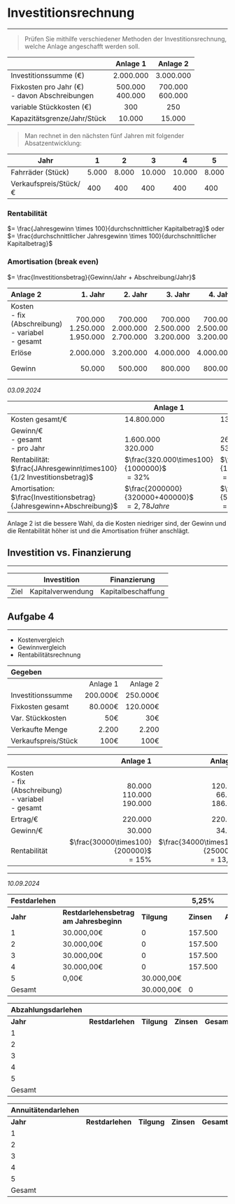 # Investitionsrechnung
___
> Prüfen Sie mithilfe verschiedener Methoden der Investitionsrechnung, welche Anlage angeschafft werden soll.

|                                                  |      Anlage 1      |      Anlage 2      |
| ------------------------------------------------ | :----------------: | :----------------: |
| Investitionssumme (€)                            |     2.000.000      |     3.000.000      |
| Fixkosten pro Jahr (€)<br>- davon Abschreibungen | 500.000<br>400.000 | 700.000<br>600.000 |
| variable Stückkosten (€)                         |        300         |        250         |
| Kapazitätsgrenze/Jahr/Stück                      |       10.000       |       15.000       |
> Man rechnet in den nächsten fünf Jahren mit folgender Absatzentwicklung:

| Jahr                  | 1     | 2     | 3      | 4      | 5     |
| --------------------- | ----- | ----- | ------ | ------ | ----- |
| Fahrräder (Stück)     | 5.000 | 8.000 | 10.000 | 10.000 | 8.000 |
| Verkaufspreis/Stück/€ | 400   | 400   | 400    | 400    | 400   |
### Rentabilität
$= \frac{Jahresgewinn \times 100}{durchschnittlicher Kapitalbetrag}$
oder
$= \frac{durchschnittlicher Jahresgewinn \times 100}{durchschnittlicher Kapitalbetrag}$

### Amortisation (break even)
$= \frac{Investitionsbetrag}{Gewinn/Jahr + Abschreibung/Jahr}$

| Anlage 2                                                 |                               1. Jahr |                               2. Jahr |                               3. Jahr |                               4. Jahr |                               5. Jahr |                 gesamt |
| :------------------------------------------------------- | ------------------------------------: | ------------------------------------: | ------------------------------------: | ------------------------------------: | ------------------------------------: | ---------------------: |
| Kosten<br>- fix (Abschreibung)<br>- variabel<br>- gesamt | <br>700.000<br>1.250.000<br>1.950.000 | <br>700.000<br>2.000.000<br>2.700.000 | <br>700.000<br>2.500.000<br>3.200.000 | <br>700.000<br>2.500.000<br>3.200.000 | <br>700.000<br>2.000.000<br>2.700.000 | <br><br><br>13.750.000 |
| Erlöse                                                   |                             2.000.000 |                             3.200.000 |                             4.000.000 |                             4.000.000 |                             5.200.000 |             16.400.000 |
| Gewinn                                                   |                                50.000 |                               500.000 |                               800.000 |                               800.000 |                               500.000 |   2.650.000<br>530.000 |
*03.09.2024*

|                                                                         | Anlage 1                                         | Anlage 2                                         |
| ----------------------------------------------------------------------- | ------------------------------------------------ | ------------------------------------------------ |
| Kosten gesamt/€                                                         | 14.800.000                                       | 13.750.000                                       |
| Gewinn/€<br>- gesamt<br>- pro Jahr                                      | <br>1.600.000<br>320.000                         | <br>26.500.000<br>530.000                        |
| Rentabilität:<br>$\frac{JAhresgewinn\times100}{1/2 Investitionsbetrag}$ | $\frac{320.000\times100}{1000000}$<br>$=32\%$    | $\frac{530000\times100}{1500000}$<br>$=35,33\%$  |
| Amortisation:<br>$\frac{Investitionsbetrag}{Jahresgewinn+Abschreibung}$ | $\frac{2000000}{320000+400000}$<br>$=2,78 Jahre$ | $\frac{3000000}{530000+600000}$<br>$=2,65 Jahre$ |
Anlage 2 ist die bessere Wahl, da die Kosten niedriger sind, der Gewinn und die Rentabilität höher ist und die Amortisation früher anschlägt.
## Investition vs. Finanzierung
___

|      | **Investition**   | **Finanzierung**   |
| ---- | ----------------- | ------------------ |
| Ziel | Kapitalverwendung | Kapitalbeschaffung |
## Aufgabe 4
___
- Kostenvergleich
- Gewinnvergleich
- Rentabilitätsrechnung

| **Gegeben**         |          |          |
| :------------------ | -------: | -------: |
|                     | Anlage 1 | Anlage 2 |
| Investitionssumme   | 200.000€ | 250.000€ |
| Fixkosten gesamt    |  80.000€ | 120.000€ |
| Var. Stückkosten    |      50€ |      30€ |
| Verkaufte Menge     |    2.200 |    2.200 |
| Verkaufspreis/Stück |     100€ |     100€ |

|                                                          |                                   Anlage 1 |                                     Anlage 2 |
| -------------------------------------------------------- | -----------------------------------------: | -------------------------------------------: |
| Kosten<br>- fix (Abschreibung)<br>- variabel<br>- gesamt |           <br>80.000<br>110.000<br>190.000 |             <br>120.000<br>66.000<br>186.000 |
| Ertrag/€                                                 |                                    220.000 |                                      220.000 |
| Gewinn/€                                                 |                                     30.000 |                                       34.000 |
| Rentabilität                                             | $\frac{30000\times100}{200000}$<br>$=15\%$ | $\frac{34000\times100}{250000}$<br>$=13,6\%$ |
___
*10.09.2024*

| Festdarlehen |                                         |             | 5,25%      |             |                  |
| ------------ | --------------------------------------- | ----------- | ---------- | ----------- | ---------------- |
| **Jahr**     | **Restdarlehensbetrag am Jahresbeginn** | **Tilgung** | **Zinsen** | **Anuität** | **Restdarlehen** |
| 1            | 30.000,00€                              | 0           | 157.500    |             | 30.000           |
| 2            | 30.000,00€                              | 0           | 157.500    |             | 30.000           |
| 3            | 30.000,00€                              | 0           | 157.500    |             | 30.000           |
| 4            | 30.000,00€                              | 0           | 157.500    |             | 30.000           |
| 5            | 0,00€                                   | 30.000,00€  |            |             | 0                |
| Gesamt       |                                         | 30.000,00€  | 0          |             | 0                |

| Abzahlungsdarlehen |              |         |        |        |
| ------------------ | ------------ | ------- | ------ | ------ |
| **Jahr**               | **Restdarlehen** | **Tilgung** | **Zinsen** | **Gesamt** |
| 1                  |              |         |        |        |
| 2                  |              |         |        |        |
| 3                  |              |         |        |        |
| 4                  |              |         |        |        |
| 5                  |              |         |        |        |
| Gesamt             |              |         |        |        |

| Annuitätendarlehen |              |         |        |        |
| ------------------ | ------------ | ------- | ------ | ------ |
| **Jahr**               | **Restdarlehen** | **Tilgung** | **Zinsen** | **Gesamt** |
| 1                  |              |         |        |        |
| 2                  |              |         |        |        |
| 3                  |              |         |        |        |
| 4                  |              |         |        |        |
| 5                  |              |         |        |        |
| Gesamt             |              |         |        |        |